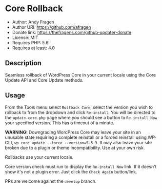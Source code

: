 # Core Rollback

 * Author:            Andy Fragen
 * Author URI:        https://github.com/afragen
 * Donate link:       https://thefragens.com/github-updater-donate
 * License:           MIT
 * Requires PHP:      5.6
 * Requires at least: 4.0

## Description

Seamless rollback of WordPress Core in your current locale using the Core Update API and Core Update methods.

## Usage

From the Tools menu select `Rollback Core`, select the version you wish to rollback to from the dropdown and click `Re-install`. You will be directed to the `update-core.php` page where you should see a button to `Re-install Now` your specified version. This has a timeout of a minute.

**WARNING:** Downgrading WordPress Core may leave your site in an unusable state requiring a complete reinstall or a forced reinstall using WP-CLI, `wp core update --force --version=5.5.3`. It may also leave your site broken due to a plugin or theme incompatibility. Use at your own risk.

Rollbacks use your current locale.

Core version check must run to display the `Re-install Now` link. If it doesn't show it's not a plugin error. Just click the `Check Again` button/link.

PRs are welcome against the `develop` branch.
